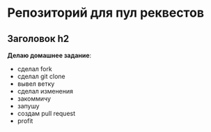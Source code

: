 # Репозиторий для пул реквестов

## Заголовок h2

**Делаю домашнее задание**:

- сделал fork
- сделал git clone
- вывел ветку
- сделал изменения
- закоммичу
- запушу
- создам pull request
- profit
